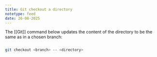 ```yaml
---
title: Git checkout a directory
notetype: feed
date: 26-08-2025
---
```


The [[Git]] command below updates the content of the directory to be the same as in a chosen branch:
```bash

git checkout <branch> -- <directory>
```


